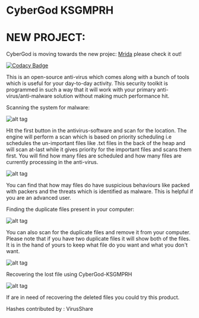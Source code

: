 # CyberGod KSGMPRH

# NEW PROJECT: 
CyberGod is moving towards the new projec: [Mrida](https://github.com/VISWESWARAN1998/Mrida) please check it out!

[![Codacy Badge](https://api.codacy.com/project/badge/Grade/d007f1ba64594f11a0eb41b518968475)](https://www.codacy.com/app/VISWESWARAN1998/CyberGod-KSGMPRH?utm_source=github.com&utm_medium=referral&utm_content=VISWESWARAN1998/CyberGod-KSGMPRH&utm_campaign=badger)

This is an open-source anti-virus which comes along with a bunch of tools which is useful for your day-to-day activity. This security toolkit is programmed in such a way that it will work with your primary anti-virus/anti-malware solution without making much performance hit.

Scanning the system for malware:

![alt tag](https://raw.githubusercontent.com/VISWESWARAN1998/CyberGod-KSGMPRH/master/Screenshots/Screenshot%20(531).png)

Hit the first button in the antivirus-software and scan for the location. The engine will perform a scan which is based on priority scheduling i.e schedules the un-important files like .txt files in the back of the heap and will scan at-last while it gives priority for the important files and scans them first. You will find how many files are scheduled and how many files are currently processing in the anti-virus.

![alt tag](https://raw.githubusercontent.com/VISWESWARAN1998/CyberGod-KSGMPRH/master/Screenshots/Screenshot%20(532).png)

You can find that how may files do have suspicious behaviours like packed with packers and the threats which is identified as malware. This is helpful if you are an
advanced user.

Finding the duplicate files present in your computer:

![alt tag](https://raw.githubusercontent.com/VISWESWARAN1998/CyberGod-KSGMPRH/master/Screenshots/Screenshot%20(533).png)

You can also scan for the duplicate files and remove it from your computer. Please note that if you have two duplicate files it will show both of the files. It is in the hand of yours to keep what file do you want and what you don't want.

![alt tag](https://raw.githubusercontent.com/VISWESWARAN1998/CyberGod-KSGMPRH/master/Screenshots/Screenshot%20(534).png)


Recovering the lost file using CyberGod-KSGMPRH

![alt tag](https://raw.githubusercontent.com/VISWESWARAN1998/CyberGod-KSGMPRH/master/Screenshots/Screenshot%20(535).png)

If are in need of recovering the deleted files you could try this product.

Hashes contributed by : VirusShare
